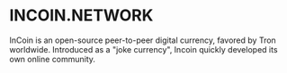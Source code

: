 # INCOIN.NETWORK

InCoin is an open-source peer-to-peer digital currency, favored by  Tron worldwide.
Introduced as a "joke currency", Incoin quickly developed its own online community.
